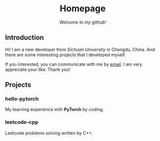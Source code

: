 <h1 align="center"> Homepage </h1>

*<div align="center"> Welcome to my github! </div>*

## Introduction

Hi! I am a new developer from *Sichuan University* in Chengdu, China.
And there are some interesting projects that I developed myself.

If you interested, you can communicate with me by [email](louchangfeng@outlook.com).
I am very appreciate your like. Thank you!

## Projects

### hello-pytorch

My learning experience with **PyTorch** by coding.

### leetcode-cpp

Leetcode problems solving written by C++.
